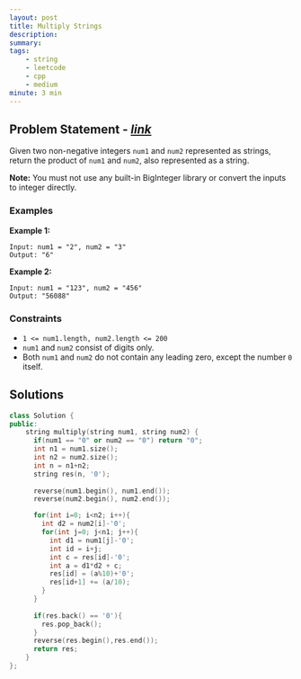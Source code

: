 ```yaml
---
layout: post
title: Multiply Strings
description: 
summary:
tags:
    - string
    - leetcode
    - cpp
    - medium
minute: 3 min
---
```


## Problem Statement - [*link*](https://leetcode.com/problems/multiply-strings/)
Given two non-negative integers `num1` and `num2` represented as strings, return the product of `num1` and `num2`, also represented as a string.

**Note:** You must not use any built-in BigInteger library or convert the inputs to integer directly.

### Examples

**Example 1:**    
```
Input: num1 = "2", num2 = "3"
Output: "6"
```

**Example 2:**   
```
Input: num1 = "123", num2 = "456"
Output: "56088"
```

### Constraints
+ `1 <= num1.length, num2.length <= 200`
+ `num1` and `num2` consist of digits only.
+ Both `num1` and `num2` do not contain any leading zero, except the number `0` itself.

## Solutions

```cpp
class Solution {
public:
    string multiply(string num1, string num2) {
      if(num1 == "0" or num2 == "0") return "0";
      int n1 = num1.size();
      int n2 = num2.size();
      int n = n1+n2;
      string res(n, '0');
      
      reverse(num1.begin(), num1.end());      
      reverse(num2.begin(), num2.end());

      for(int i=0; i<n2; i++){
        int d2 = num2[i]-'0';
        for(int j=0; j<n1; j++){
          int d1 = num1[j]-'0';
          int id = i+j;
          int c = res[id]-'0';
          int a = d1*d2 + c;
          res[id] = (a%10)+'0';
          res[id+1] += (a/10);
        }
      }
      
      if(res.back() == '0'){
        res.pop_back();
      }
      reverse(res.begin(),res.end());
      return res; 
    }
};
```

